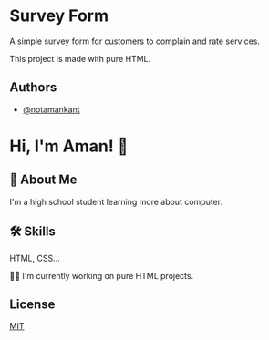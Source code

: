 

# Survey Form

A simple survey form for customers to complain and rate services.

This project is made with pure HTML.


## Authors

- [@notamankant](https://github.com/notamankant)


# Hi, I'm Aman! 👋


## 🚀 About Me
I'm a high school student learning more about computer.


## 🛠 Skills
 HTML, CSS...


👩‍💻 I'm currently working on pure HTML projects.



## License

[MIT](https://choosealicense.com/licenses/mit/)

